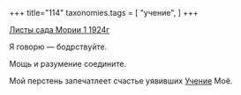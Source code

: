 +++
title="114"
taxonomies.tags = [
 "учение",
]
+++

[Листы сада Мории 1 1924г](/agni/1924)

Я говорю — бодрствуйте.   

Мощь и разумение соедините.   

Мой перстень запечатлеет счастье уявивших [Учение](/tags/учение) Моё.   

